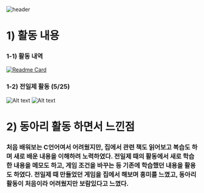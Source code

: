 ![header](https://capsule-render.vercel.app/api?type=waving&color=timeGradient&text=20607%20박수빈&desc=CtrlC%20동아리활동&fontColor=fafafa&height=220&fontSize=70&fontAlignY=35)
# 1) 활동 내용
### 1-1) 활동 내역
[![Readme Card](https://github-readme-stats.vercel.app/api/pin/?username=Lifecream&repo=2022-Ctrl-C-Activities)](https://github.com/Lifecream/2022-Ctrl-C-Activities)
### 1-2) 전일제 활동 (5/25)
![Alt text](./숫자야구게임.png)
![Alt text](./img2.png)
# 2) 동아리 활동 하면서 느낀점
### 처음 배워보는 C언어여서 어려웠지만, 집에서 관련 책도 읽어보고 복습도 하며 새로 배운 내용을 이해하려 노력하였다. 전일제 때의 활동에서 새로 학습한 내용을 메모도 하고, 게임 조건을 바꾸는 등 기존에 학습했던 내용을 활용도 하였다. 전일제 때 만들었던 게임을 집에서 해보며 흥미를 느꼈고, 동아리 활동이 처음이라 어려웠지만 보람있다고 느꼈다.
